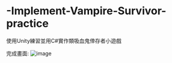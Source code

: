 # -Implement-Vampire-Survivor-practice
使用Unity練習並用C#實作類吸血鬼倖存者小遊戲

完成畫面:
![image](https://github.com/coconpou/-Implement-Vampire-Survivor-practice/commit/44383c9e28a934d298f62b8abd9d65934c91d3a9.png)
